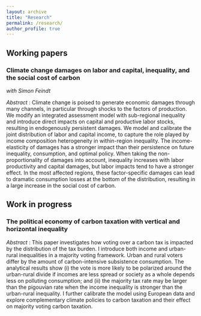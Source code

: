 ```yaml
---
layout: archive
title: "Research"
permalink: /research/
author_profile: true
---
```


## Working papers

### Climate change damages on labor and capital, inequality, and the social cost of carbon
_with Simon Feindt_

_Abstract_ : Climate change is poised to generate economic damages through many channels, in particular through shocks to the factors of production. We modify an integrated assessment model with sub-regional inequality and introduce direct impacts on capital and productive labor stocks, resulting in endogenously persistent damages. We model and calibrate the joint distribution of labor and capital income, to capture the role played by income composition heterogeneity in within-region inequality. The income-elasticity of damages has a stronger impact than their persistence on future inequality, consumption, and optimal policy. When taking the non-proportionality of damages into account, inequality increases with labor productivity and capital damages, but labor impacts tend to have a stronger effect. In the most affected regions, these factor-specific damages can lead to dramatic consumption losses at the bottom of the distribution, resulting in a large increase in the social cost of carbon.


## Work in progress 

### The political economy of carbon taxation with vertical and horizontal inequality

_Abstract_ : This paper investigates how voting over a carbon tax is impacted by the distribution of the tax burden. I introduce both income and urban-rural inequalities in a majority voting framework. Urban and rural voters differ by the amount of carbon-intensive subsistence consumption. The analytical results show (i) the vote is more likely to be polarized around the urban-rural divide if incomes are less spread or society as a whole depends less on polluting consumption; and (ii) the majority tax rate may be larger than the pigouvian rate when the income inequality is stronger than the urban-rural inequality. I further calibrate the model using European data and explore complementary climate policies to carbon taxation and their effect on majority voting carbon taxation.
